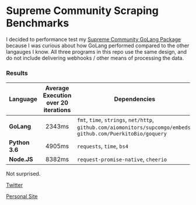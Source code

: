 # Supreme Community Scraping Benchmarks

I decided to performance test my [Supreme Community GoLang Package](https://github.com/aiomonitors/supcomgo)
because I was curious about how GoLang performed compared to the other langauges I know. All three programs
in this repo use the same design, and do not include delivering webhooks / other means of processing the data.

### Results
| Language       | Average Execution over 20 iterations | Dependencies                  | 
| -------------- | :----------------------------------: | ------------                  |
| **GoLang**     | 2343ms                               | `fmt`, `time`, `strings`, `net/http`, `github.com/aiomonitors/supcomgo/embeds`, `github.com/PuerkitoBio/goquery` |
| **Python 3.6** | 4905ms                               | `requests`, `time`, `bs4` |
| **Node.JS**    | 8382ms                               | `request-promise-native`, `cheerio` |

Not surprised.

[Twitter](https://twitter.com/aiomonitors)

[Personal Site](https://navrxo.com)

